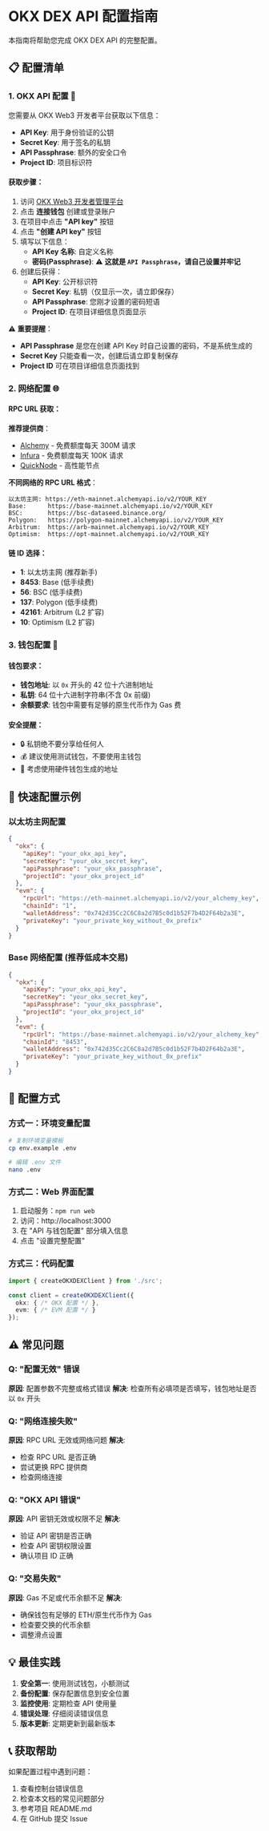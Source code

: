 # OKX DEX API 配置指南

本指南将帮助您完成 OKX DEX API 的完整配置。

## 📋 配置清单

### 1. OKX API 配置 🔑

您需要从 OKX Web3 开发者平台获取以下信息：

- **API Key**: 用于身份验证的公钥
- **Secret Key**: 用于签名的私钥  
- **API Passphrase**: 额外的安全口令
- **Project ID**: 项目标识符

#### 获取步骤：

1. 访问 [OKX Web3 开发者管理平台](https://web3.okx.com/zh-hans/build/dev-docs/dex-api/dex-developer-portal)
2. 点击 **连接钱包** 创建或登录账户
3. 在项目中点击 **"API key"** 按钮
4. 点击 **"创建 API key"** 按钮
5. 填写以下信息：
   - **API Key 名称**: 自定义名称
   - **密码(Passphrase)**: ⚠️ **这就是 `API Passphrase`，请自己设置并牢记**
6. 创建后获得：
   - **API Key**: 公开标识符
   - **Secret Key**: 私钥（仅显示一次，请立即保存）
   - **API Passphrase**: 您刚才设置的密码短语
   - **Project ID**: 在项目详细信息页面显示

⚠️ **重要提醒**：
- **API Passphrase** 是您在创建 API Key 时自己设置的密码，不是系统生成的
- **Secret Key** 只能查看一次，创建后请立即复制保存
- **Project ID** 可在项目详细信息页面找到

### 2. 网络配置 🌐

#### RPC URL 获取：

**推荐提供商**：
- [Alchemy](https://alchemy.com) - 免费额度每天 300M 请求
- [Infura](https://infura.io) - 免费额度每天 100K 请求
- [QuickNode](https://quicknode.com) - 高性能节点

**不同网络的 RPC URL 格式**：
```
以太坊主网: https://eth-mainnet.alchemyapi.io/v2/YOUR_KEY
Base:      https://base-mainnet.alchemyapi.io/v2/YOUR_KEY
BSC:       https://bsc-dataseed.binance.org/
Polygon:   https://polygon-mainnet.alchemyapi.io/v2/YOUR_KEY
Arbitrum:  https://arb-mainnet.alchemyapi.io/v2/YOUR_KEY
Optimism:  https://opt-mainnet.alchemyapi.io/v2/YOUR_KEY
```

#### 链 ID 选择：
- **1**: 以太坊主网 (推荐新手)
- **8453**: Base (低手续费)
- **56**: BSC (低手续费) 
- **137**: Polygon (低手续费)
- **42161**: Arbitrum (L2 扩容)
- **10**: Optimism (L2 扩容)

### 3. 钱包配置 👛

#### 钱包要求：
- **钱包地址**: 以 `0x` 开头的 42 位十六进制地址
- **私钥**: 64 位十六进制字符串(不含 0x 前缀)
- **余额要求**: 钱包中需要有足够的原生代币作为 Gas 费

#### 安全提醒：
- 🔒 私钥绝不要分享给任何人
- 💰 建议使用测试钱包，不要使用主钱包
- 📱 考虑使用硬件钱包生成的地址

## 🚀 快速配置示例

### 以太坊主网配置
```json
{
  "okx": {
    "apiKey": "your_okx_api_key",
    "secretKey": "your_okx_secret_key", 
    "apiPassphrase": "your_okx_passphrase",
    "projectId": "your_okx_project_id"
  },
  "evm": {
    "rpcUrl": "https://eth-mainnet.alchemyapi.io/v2/your_alchemy_key",
    "chainId": "1",
    "walletAddress": "0x742d35Cc2C6C8a2d7B5c0d1b52F7b4D2F64b2a3E",
    "privateKey": "your_private_key_without_0x_prefix"
  }
}
```

### Base 网络配置 (推荐低成本交易)
```json
{
  "okx": {
    "apiKey": "your_okx_api_key",
    "secretKey": "your_okx_secret_key",
    "apiPassphrase": "your_okx_passphrase", 
    "projectId": "your_okx_project_id"
  },
  "evm": {
    "rpcUrl": "https://base-mainnet.alchemyapi.io/v2/your_alchemy_key",
    "chainId": "8453",
    "walletAddress": "0x742d35Cc2C6C8a2d7B5c0d1b52F7b4D2F64b2a3E",
    "privateKey": "your_private_key_without_0x_prefix"
  }
}
```

## 🔧 配置方式

### 方式一：环境变量配置
```bash
# 复制环境变量模板
cp env.example .env

# 编辑 .env 文件
nano .env
```

### 方式二：Web 界面配置
1. 启动服务：`npm run web`
2. 访问：http://localhost:3000
3. 在 "API 与钱包配置" 部分填入信息
4. 点击 "设置完整配置"

### 方式三：代码配置
```typescript
import { createOKXDEXClient } from './src';

const client = createOKXDEXClient({
  okx: { /* OKX 配置 */ },
  evm: { /* EVM 配置 */ }
});
```

## ⚠️ 常见问题

### Q: "配置无效" 错误
**原因**: 配置参数不完整或格式错误
**解决**: 检查所有必填项是否填写，钱包地址是否以 `0x` 开头

### Q: "网络连接失败" 
**原因**: RPC URL 无效或网络问题
**解决**: 
- 检查 RPC URL 是否正确
- 尝试更换 RPC 提供商
- 检查网络连接

### Q: "OKX API 错误"
**原因**: API 密钥无效或权限不足
**解决**:
- 验证 API 密钥是否正确
- 检查 API 密钥权限设置
- 确认项目 ID 正确

### Q: "交易失败"
**原因**: Gas 不足或代币余额不足
**解决**:
- 确保钱包有足够的 ETH/原生代币作为 Gas
- 检查要交换的代币余额
- 调整滑点设置

## 💡 最佳实践

1. **安全第一**: 使用测试钱包，小额测试
2. **备份配置**: 保存配置信息到安全位置  
3. **监控使用**: 定期检查 API 使用量
4. **错误处理**: 仔细阅读错误信息
5. **版本更新**: 定期更新到最新版本

## 📞 获取帮助

如果配置过程中遇到问题：
1. 查看控制台错误信息
2. 检查本文档的常见问题部分
3. 参考项目 README.md
4. 在 GitHub 提交 Issue 